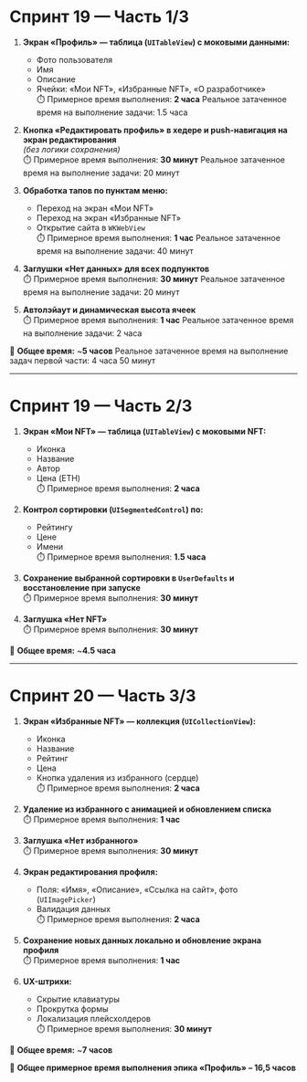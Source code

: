 # Спринт 19 — Часть 1/3

1. **Экран «Профиль» — таблица (`UITableView`) с моковыми данными:**
   - Фото пользователя
   - Имя
   - Описание
   - Ячейки: «Мои NFT», «Избранные NFT», «О разработчике»  
   ⏱️ Примерное время выполнения: **2 часа**
   Реальное затаченное время на выполнение задачи: 1.5 часа

2. **Кнопка «Редактировать профиль» в хедере и push-навигация на экран редактирования**  
   _(без логики сохранения)_  
   ⏱️ Примерное время выполнения: **30 минут**
    Реальное затаченное время на выполнение задачи: 20 минут

3. **Обработка тапов по пунктам меню:**
   - Переход на экран «Мои NFT»
   - Переход на экран «Избранные NFT»
   - Открытие сайта в `WKWebView`  
   ⏱️ Примерное время выполнения: **1 час**
    Реальное затаченное время на выполнение задачи: 40 минут

4. **Заглушки «Нет данных» для всех подпунктов**  
   ⏱️ Примерное время выполнения: **30 минут**
    Реальное затаченное время на выполнение задачи: 20 минут

5. **Автолэйаут и динамическая высота ячеек**  
   ⏱️ Примерное время выполнения: **1 час**
   Реальное затаченное время на выполнение задачи: 2 часа

📌 **Общее время:** ~**5 часов**
   Реальное затаченное время на выполнение задач первой части: 4 часа 50 минут

---

# Спринт 19 — Часть 2/3

1. **Экран «Мои NFT» — таблица (`UITableView`) с моковыми NFT:**
   - Иконка
   - Название
   - Автор
   - Цена (ETH)  
   ⏱️ Примерное время выполнения: **2 часа**

2. **Контрол сортировки (`UISegmentedControl`) по:**
   - Рейтингу
   - Цене
   - Имени  
   ⏱️ Примерное время выполнения: **1.5 часа**

3. **Сохранение выбранной сортировки в `UserDefaults` и восстановление при запуске**  
   ⏱️ Примерное время выполнения: **30 минут**

4. **Заглушка «Нет NFT»**  
   ⏱️ Примерное время выполнения: **30 минут**

📌 **Общее время:** ~**4.5 часа**

---

# Спринт 20 — Часть 3/3

1. **Экран «Избранные NFT» — коллекция (`UICollectionView`):**
   - Иконка
   - Название
   - Рейтинг
   - Цена
   - Кнопка удаления из избранного (сердце)  
   ⏱️ Примерное время выполнения: **2 часа**

2. **Удаление из избранного с анимацией и обновлением списка**  
   ⏱️ Примерное время выполнения: **1 час**

3. **Заглушка «Нет избранного»**  
   ⏱️ Примерное время выполнения: **30 минут**

4. **Экран редактирования профиля:**
   - Поля: «Имя», «Описание», «Ссылка на сайт», фото (`UIImagePicker`)
   - Валидация данных  
   ⏱️ Примерное время выполнения: **2 часа**

5. **Сохранение новых данных локально и обновление экрана профиля**  
   ⏱️ Примерное время выполнения: **1 час**

6. **UX-штрихи:**
   - Скрытие клавиатуры
   - Прокрутка формы
   - Локализация плейсхолдеров  
   ⏱️ Примерное время выполнения: **30 минут**

📌 **Общее время:** ~**7 часов**

📌 **Общее примерное время выполнения эпика «Профиль» – 16,5 часов**


